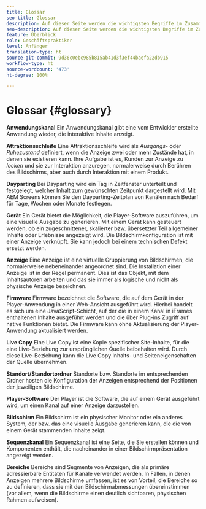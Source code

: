 ```yaml
---
title: Glossar
seo-title: Glossar
description: Auf dieser Seite werden die wichtigsten Begriffe im Zusammenhang mit AEM Screens erläutert.
seo-description: Auf dieser Seite werden die wichtigsten Begriffe im Zusammenhang mit AEM Screens erläutert.
feature: Überblick
role: Geschäftspraktiker
level: Anfänger
translation-type: ht
source-git-commit: 9d36c0ebc985b815ab41d3f3ef44baefa22db915
workflow-type: ht
source-wordcount: '473'
ht-degree: 100%

---
```



# Glossar {#glossary}

**Anwendungskanal** Ein Anwendungskanal gibt eine vom Entwickler erstellte Anwendung wieder, die interaktive Inhalte anzeigt.

**Attraktionsschleife** Eine Attraktionsschleife wird als *Ausgangs*- oder *Ruhezustand* definiert, wenn die Anzeige zwei oder mehr Zustände hat, in denen sie existieren kann. Ihre Aufgabe ist es, Kunden zur Anzeige zu *locken* und sie zur Interaktion anzuregen, normalerweise durch Berühren des Bildschirms, aber auch durch Interaktion mit einem Produkt.

**Dayparting** Bei Dayparting wird ein Tag in Zeitfenster unterteilt und festgelegt, welcher Inhalt zum gewünschten Zeitpunkt dargestellt wird. Mit AEM Screens können Sie den Dayparting-Zeitplan von Kanälen nach Bedarf für Tage, Wochen oder Monate festlegen.

**Gerät** Ein Gerät bietet die Möglichkeit, die Player-Software auszuführen, um eine visuelle Ausgabe zu generieren. Mit einem Gerät kann gesteuert werden, ob ein zugeschnittener, skalierter bzw. übersetzter Teil allgemeiner Inhalte oder Erlebnisse angezeigt wird. Die Bildschirmkonfiguration ist mit einer Anzeige verknüpft. Sie kann jedoch bei einem technischen Defekt ersetzt werden.

**Anzeige** Eine Anzeige ist eine virtuelle Gruppierung von Bildschirmen, die normalerweise nebeneinander angeordnet sind. Die Installation einer Anzeige ist in der Regel permanent. Dies ist das Objekt, mit dem Inhaltsautoren arbeiten und das sie immer als logische und nicht als physische Anzeige bezeichnen.

**Firmware** Firmware bezeichnet die Software, die auf dem Gerät in der Player-Anwendung in einer Web-Ansicht ausgeführt wird. Hierbei handelt es sich um eine JavaScript-Schicht, auf der die in einem Kanal in iFrames enthaltenen Inhalte ausgeführt werden und die über Plug-ins Zugriff auf native Funktionen bietet. Die Firmware kann ohne Aktualisierung der Player-Anwendung aktualisiert werden.

**Live Copy** Eine Live Copy ist eine Kopie spezifischer Site-Inhalte, für die eine Live-Beziehung zur ursprünglichen Quelle beibehalten wird. Durch diese Live-Beziehung kann die Live Copy Inhalts- und Seiteneigenschaften der Quelle übernehmen.

**Standort/Standortordner** Standorte bzw. Standorte im entsprechenden Ordner hosten die Konfiguration der Anzeigen entsprechend der Positionen der jeweiligen Bildschirme.

**Player-Software** Der Player ist die Software, die auf einem Gerät ausgeführt wird, um einen Kanal auf einer Anzeige darzustellen.

**Bildschirm** Ein Bildschirm ist ein physischer Monitor oder ein anderes System, der bzw. das eine visuelle Ausgabe generieren kann, die die von einem Gerät stammenden Inhalte zeigt.

**Sequenzkanal** Ein Sequenzkanal ist eine Seite, die Sie erstellen können und Komponenten enthält, die nacheinander in einer Bildschirmpräsentation angezeigt werden.

**Bereiche** Bereiche sind Segmente von Anzeigen, die als primäre adressierbare Entitäten für Kanäle verwendet werden. In Fällen, in denen Anzeigen mehrere Bildschirme umfassen, ist es von Vorteil, die Bereiche so zu definieren, dass sie mit den Bildschirmabmessungen übereinstimmen (vor allem, wenn die Bildschirme einen deutlich sichtbaren, physischen Rahmen aufweisen).
